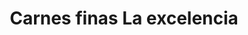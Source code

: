 ---
title: "Carnes finas La excelencia"
url: /bogota/carnes-finas-la-excelencia/
shop: carnicero
---
